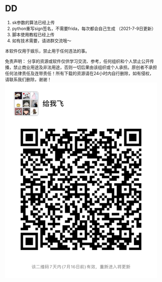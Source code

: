 # DD
1. sk参数的算法已经上传 
2. python重写sign签名，不需要frida，每次都会自己生成 （2021-7-9日更新）
3. 脚本使用教程已经上传
4. 如有技术需要，请进群交流哦～

本软件仅用于娱乐，禁止用于任何违法的事。

免责声明： 分享的资源或软件仅供学习交流、参考，任何组织和个人禁止公开传播，禁止商业用途及非法用途，否则一切后果由该组织或个人承担。原创者不承担任何法律责任及连带责任！所有下载的资源请在24小时内自行删除，如有侵权，请联系我们删除，谢谢！
![image](https://github.com/asdanny/DD/blob/main/WechatIMG781.jpeg)




